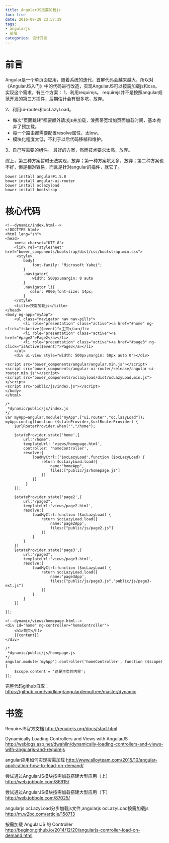 ```yaml
---
title: AngularJS按需加载js
toc: true
date: 2016-09-28 23:57:39
tags:
- angularjs
- 前端
categories: 设计开发
---
```

# 前言
Angular是一个单页面应用，随着系统的迭代，首屏代码会越来越大，所以对《AngularJS入门》中的代码进行改造，实现AngularJS可以按需加载js和css。
实现这个需求，有三个方案：
1、利用requirejs。
requirejs并不是按照angular规范开发的第三方插件，后期估计会有很多坑，放弃。

2、利用ui-router和ocLazyLoad。
- 每次“页面跳转”都要额外请求js并加载，浪费带宽增加页面加载时间，基本抛弃了预加载。
- 每一个路由都需要配置resolve属性，太low。
- 模块化程度太低，不利于以后代码移植和维护。

3、自己写需要的组件。
最好的方案，然而技术要求太高，放弃。

<!--more-->

综上，第三种方案暂时无法实现，放弃；第一种方案坑太多，放弃；第二种方案也不好，但是相对容易，而且是针对angular的插件，就它了。
```
bower install angular#1.5.8
bower install angular-ui-router
bower install oclazyload
bower install bootstrap
```

# 核心代码

```
<!--dynamic/index.html-->
<!DOCTYPE html>
<html lang="zh">
<head>
    <meta charset="UTF-8">
    <link rel="stylesheet" href="bower_components/bootstrap/dist/css/bootstrap.min.css">
     <style>
        body{
            font-family: "Microsoft Yahei";
        }
        .navigator{
            width: 500px;margin: 0 auto
        }
        .navigator li{
           color: #000;font-size: 14px;
        }
    </style>
    <title>按需加载js</title>
</head>
<body ng-app="myApp">
    <ul class="navigator nav nav-pills">
        <li role="presentation" class="active"><a href="#home" ng-click="isActive($event)">主页</a></li>
        <li role="presentation" class="active"><a href="#page2">Page2</a></li>
        <li role="presentation" class="active"><a href="#page3" ng-click="isActive($event)">Page3</a></li>
    </ul>
    <div ui-view style="width: 500px;margin: 50px auto 0"></div>

<script src="bower_components/angular/angular.min.js"></script>
<script src="bower_components/angular-ui-router/release/angular-ui-router.min.js"></script>
<script src="bower_components/oclazyload/dist/ocLazyLoad.min.js"></script>
<script src="public/js/index.js"></script>
</body>
</html>
```

```
/*
 *dynamic/public/js/index.js
*/
var myApp=angular.module("myApp",["ui.router","oc.lazyLoad"]);
myApp.config(function ($stateProvider,$urlRouterProvider) {
    $urlRouterProvider.when("","/home");

    $stateProvider.state('home',{
        url:"/home",
        templateUrl: 'views/homepage.html',
        controller: 'homeController',
        resolve:{
            loadMyCtrl:['$ocLazyLoad',function ($ocLazyLoad) {
                return $ocLazyLoad.load({
                    name:"homeApp",
                    files:["public/js/homepage.js"]
                })
            }]
         }
    });

    $stateProvider.state('page2',{
        url:"/page2",
        templateUrl:'views/page2.html',
        resolve:{
            loadMyCtrl:function ($ocLazyLoad) {
                return $ocLazyLoad.load({
                    name:'page2App',
                    files:["public/js/page2.js"]
                })
            }
        }
    })
    $stateProvider.state('page3',{
        url:"/page3",
        templateUrl:'views/page3.html',
        resolve:{
            loadMyCtrl:function ($ocLazyLoad) {
                return $ocLazyLoad.load({
                    name:'page3App',
                    files:["public/js/page3.js","public/js/page3-ext.js"]
                })
            }
        }
    })
    
});

```

```
<!--dynamic/views/homepage.html-->
<div id="home" ng-controller="homeController">
    <h1>首页</h1>
    {{content}}
</div>

```

```
/*
 *dynamic/public/js/homepage.js
*/
angular.module('myApp').controller('homeController', function ($scope) { 
    $scope.content = '这是主页的内容';
});

```

完整代码github自取：https://github.com/voidking/angulardemo/tree/master/dynamic

# 书签
RequireJS官方文档
http://requirejs.org/docs/start.html

Dynamically Loading Controllers and Views with AngularJS
http://weblogs.asp.net/dwahlin/dynamically-loading-controllers-and-views-with-angularjs-and-requirejs

angular应用如何实现按需加载
http://www.alloyteam.com/2015/10/angular-application-how-to-load-on-demand/

尝试通过AngularJS模块按需加载搭建大型应用（上）
http://web.jobbole.com/86915/

尝试通过AngularJS模块按需加载搭建大型应用（下）
http://web.jobbole.com/87025/

angularjs ocLazyLoad分步加载js文件,angularjs ocLazyLoad按需加载js
http://m.w2bc.com/article/158713

按需加载 AngularJS 的 Controller
http://beginor.github.io/2014/12/20/angularjs-controller-load-on-demand.html